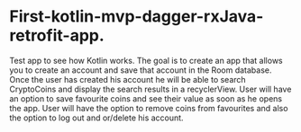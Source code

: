 # First-kotlin-mvp-dagger-rxJava-retrofit-app.
Test app to see how Kotlin works.
The goal is to create an app that allows you to create an account and save that account in the Room database. Once the user has created his account he will be able to search CryptoCoins and display the search results in a recyclerView. User will have an option to save favourite coins and see their value as soon as he opens the app. User will have the option to remove coins from favourites and also the option to log out and or/delete his account.
